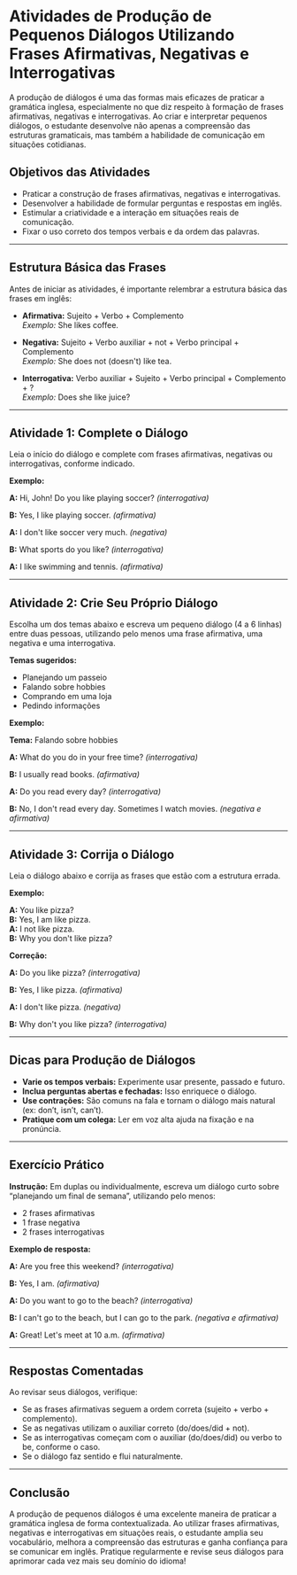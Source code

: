 # Atividades de Produção de Pequenos Diálogos Utilizando Frases Afirmativas, Negativas e Interrogativas

A produção de diálogos é uma das formas mais eficazes de praticar a gramática inglesa, especialmente no que diz respeito à formação de frases afirmativas, negativas e interrogativas. Ao criar e interpretar pequenos diálogos, o estudante desenvolve não apenas a compreensão das estruturas gramaticais, mas também a habilidade de comunicação em situações cotidianas.

## Objetivos das Atividades

- Praticar a construção de frases afirmativas, negativas e interrogativas.
- Desenvolver a habilidade de formular perguntas e respostas em inglês.
- Estimular a criatividade e a interação em situações reais de comunicação.
- Fixar o uso correto dos tempos verbais e da ordem das palavras.

---

## Estrutura Básica das Frases

Antes de iniciar as atividades, é importante relembrar a estrutura básica das frases em inglês:

- **Afirmativa:** Sujeito + Verbo + Complemento  
  _Exemplo:_ She likes coffee.

- **Negativa:** Sujeito + Verbo auxiliar + not + Verbo principal + Complemento  
  _Exemplo:_ She does not (doesn't) like tea.

- **Interrogativa:** Verbo auxiliar + Sujeito + Verbo principal + Complemento + ?  
  _Exemplo:_ Does she like juice?

---

## Atividade 1: Complete o Diálogo

Leia o início do diálogo e complete com frases afirmativas, negativas ou interrogativas, conforme indicado.

**Exemplo:**

**A:** Hi, John! Do you like playing soccer? _(interrogativa)_

**B:** Yes, I like playing soccer. _(afirmativa)_

**A:** I don't like soccer very much. _(negativa)_

**B:** What sports do you like? _(interrogativa)_

**A:** I like swimming and tennis. _(afirmativa)_

---

## Atividade 2: Crie Seu Próprio Diálogo

Escolha um dos temas abaixo e escreva um pequeno diálogo (4 a 6 linhas) entre duas pessoas, utilizando pelo menos uma frase afirmativa, uma negativa e uma interrogativa.

**Temas sugeridos:**
- Planejando um passeio
- Falando sobre hobbies
- Comprando em uma loja
- Pedindo informações

**Exemplo:**

**Tema:** Falando sobre hobbies

**A:** What do you do in your free time? _(interrogativa)_

**B:** I usually read books. _(afirmativa)_

**A:** Do you read every day? _(interrogativa)_

**B:** No, I don't read every day. Sometimes I watch movies. _(negativa e afirmativa)_

---

## Atividade 3: Corrija o Diálogo

Leia o diálogo abaixo e corrija as frases que estão com a estrutura errada.

**Exemplo:**

**A:** You like pizza?  
**B:** Yes, I am like pizza.  
**A:** I not like pizza.  
**B:** Why you don't like pizza?

**Correção:**

**A:** Do you like pizza? _(interrogativa)_

**B:** Yes, I like pizza. _(afirmativa)_

**A:** I don't like pizza. _(negativa)_

**B:** Why don't you like pizza? _(interrogativa)_

---

## Dicas para Produção de Diálogos

- **Varie os tempos verbais:** Experimente usar presente, passado e futuro.
- **Inclua perguntas abertas e fechadas:** Isso enriquece o diálogo.
- **Use contrações:** São comuns na fala e tornam o diálogo mais natural (ex: don’t, isn’t, can’t).
- **Pratique com um colega:** Ler em voz alta ajuda na fixação e na pronúncia.

---

## Exercício Prático

**Instrução:** Em duplas ou individualmente, escreva um diálogo curto sobre “planejando um final de semana”, utilizando pelo menos:

- 2 frases afirmativas
- 1 frase negativa
- 2 frases interrogativas

**Exemplo de resposta:**

**A:** Are you free this weekend? _(interrogativa)_

**B:** Yes, I am. _(afirmativa)_

**A:** Do you want to go to the beach? _(interrogativa)_

**B:** I can't go to the beach, but I can go to the park. _(negativa e afirmativa)_

**A:** Great! Let's meet at 10 a.m. _(afirmativa)_

---

## Respostas Comentadas

Ao revisar seus diálogos, verifique:

- Se as frases afirmativas seguem a ordem correta (sujeito + verbo + complemento).
- Se as negativas utilizam o auxiliar correto (do/does/did + not).
- Se as interrogativas começam com o auxiliar (do/does/did) ou verbo to be, conforme o caso.
- Se o diálogo faz sentido e flui naturalmente.

---

## Conclusão

A produção de pequenos diálogos é uma excelente maneira de praticar a gramática inglesa de forma contextualizada. Ao utilizar frases afirmativas, negativas e interrogativas em situações reais, o estudante amplia seu vocabulário, melhora a compreensão das estruturas e ganha confiança para se comunicar em inglês. Pratique regularmente e revise seus diálogos para aprimorar cada vez mais seu domínio do idioma!